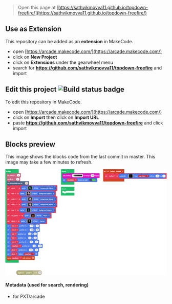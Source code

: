  


> Open this page at [https://sathvikmovva11.github.io/topdown-freefire/](https://sathvikmovva11.github.io/topdown-freefire/)

## Use as Extension

This repository can be added as an **extension** in MakeCode.

* open [https://arcade.makecode.com/](https://arcade.makecode.com/)
* click on **New Project**
* click on **Extensions** under the gearwheel menu
* search for **https://github.com/sathvikmovva11/topdown-freefire** and import

## Edit this project ![Build status badge](https://github.com/sathvikmovva11/topdown-freefire/workflows/MakeCode/badge.svg)

To edit this repository in MakeCode.

* open [https://arcade.makecode.com/](https://arcade.makecode.com/)
* click on **Import** then click on **Import URL**
* paste **https://github.com/sathvikmovva11/topdown-freefire** and click import

## Blocks preview

This image shows the blocks code from the last commit in master.
This image may take a few minutes to refresh.

![A rendered view of the blocks](https://github.com/sathvikmovva11/topdown-freefire/raw/master/.github/makecode/blocks.png)

#### Metadata (used for search, rendering)

* for PXT/arcade
<script src="https://makecode.com/gh-pages-embed.js"></script><script>makeCodeRender("{{ site.makecode.home_url }}", "{{ site.github.owner_name }}/{{ site.github.repository_name }}");</script>
